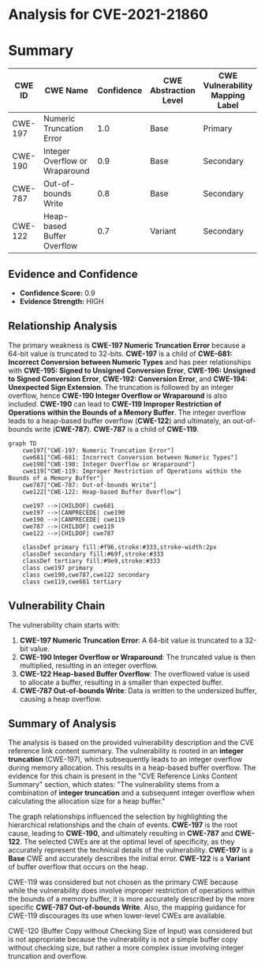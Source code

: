 # Analysis for CVE-2021-21860

# Summary
| CWE ID | CWE Name | Confidence | CWE Abstraction Level | CWE Vulnerability Mapping Label | CWE-Vulnerability Mapping Notes |
|---|---|---|---|---|---|
| CWE-197 | Numeric Truncation Error | 1.0 | Base | Primary | Allowed |
| CWE-190 | Integer Overflow or Wraparound | 0.9 | Base | Secondary | Allowed |
| CWE-787 | Out-of-bounds Write | 0.8 | Base | Secondary | Allowed |
| CWE-122 | Heap-based Buffer Overflow | 0.7 | Variant | Secondary | Allowed |

## Evidence and Confidence

*   **Confidence Score:** 0.9
*   **Evidence Strength:** HIGH

## Relationship Analysis
The primary weakness is **CWE-197 Numeric Truncation Error** because a 64-bit value is truncated to 32-bits. **CWE-197** is a child of **CWE-681: Incorrect Conversion between Numeric Types** and has peer relationships with **CWE-195: Signed to Unsigned Conversion Error**, **CWE-196: Unsigned to Signed Conversion Error**, **CWE-192: Conversion Error**, and **CWE-194: Unexpected Sign Extension**.
The truncation is followed by an integer overflow, hence **CWE-190 Integer Overflow or Wraparound** is also included. **CWE-190** can lead to **CWE-119 Improper Restriction of Operations within the Bounds of a Memory Buffer**. The integer overflow leads to a heap-based buffer overflow (**CWE-122**) and ultimately, an out-of-bounds write (**CWE-787**). **CWE-787** is a child of **CWE-119**.

```mermaid
graph TD
    cwe197["CWE-197: Numeric Truncation Error"]
    cwe681["CWE-681: Incorrect Conversion between Numeric Types"]
    cwe190["CWE-190: Integer Overflow or Wraparound"]
    cwe119["CWE-119: Improper Restriction of Operations within the Bounds of a Memory Buffer"]
    cwe787["CWE-787: Out-of-bounds Write"]
    cwe122["CWE-122: Heap-based Buffer Overflow"]

    cwe197 -->|CHILDOF| cwe681
    cwe197 -->|CANPRECEDE| cwe190
    cwe190 -->|CANPRECEDE| cwe119
    cwe787 -->|CHILDOF| cwe119
    cwe122 -->|CHILDOF| cwe787

    classDef primary fill:#f96,stroke:#333,stroke-width:2px
    classDef secondary fill:#69f,stroke:#333
    classDef tertiary fill:#9e9,stroke:#333
    class cwe197 primary
    class cwe190,cwe787,cwe122 secondary
    class cwe119,cwe681 tertiary
```

## Vulnerability Chain
The vulnerability chain starts with:
1.  **CWE-197 Numeric Truncation Error**: A 64-bit value is truncated to a 32-bit value.
2.  **CWE-190 Integer Overflow or Wraparound**: The truncated value is then multiplied, resulting in an integer overflow.
3.  **CWE-122 Heap-based Buffer Overflow**: The overflowed value is used to allocate a buffer, resulting in a smaller than expected buffer.
4.  **CWE-787 Out-of-bounds Write**: Data is written to the undersized buffer, causing a heap overflow.

## Summary of Analysis
The analysis is based on the provided vulnerability description and the CVE reference link content summary. The vulnerability is rooted in an **integer truncation** (CWE-197), which subsequently leads to an integer overflow during memory allocation. This results in a heap-based buffer overflow. The evidence for this chain is present in the "CVE Reference Links Content Summary" section, which states: "The vulnerability stems from a combination of **integer truncation** and a subsequent integer overflow when calculating the allocation size for a heap buffer."

The graph relationships influenced the selection by highlighting the hierarchical relationships and the chain of events. **CWE-197** is the root cause, leading to **CWE-190**, and ultimately resulting in **CWE-787** and **CWE-122**. The selected CWEs are at the optimal level of specificity, as they accurately represent the technical details of the vulnerability. **CWE-197** is a **Base** CWE and accurately describes the initial error. **CWE-122** is a **Variant** of buffer overflow that occurs on the heap.

CWE-119 was considered but not chosen as the primary CWE because while the vulnerability does involve improper restriction of operations within the bounds of a memory buffer, it is more accurately described by the more specific **CWE-787 Out-of-bounds Write**. Also, the mapping guidance for CWE-119 discourages its use when lower-level CWEs are available.

CWE-120 (Buffer Copy without Checking Size of Input) was considered but is not appropriate because the vulnerability is not a simple buffer copy without checking size, but rather a more complex issue involving integer truncation and overflow.
